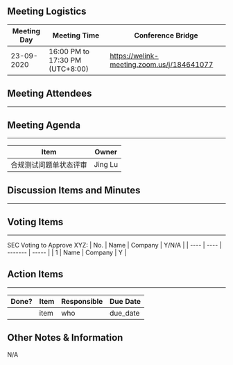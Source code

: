 ## Meeting Logistics

| Meeting Day | Meeting Time                    | Conference Bridge                          |
| ----------- | ------------------------------- | ------------------------------------------ |
| 23-09-2020  | 16:00 PM to 17:30 PM (UTC+8:00) | https://welink-meeting.zoom.us/j/184641077 |

## Meeting Attendees
** **




## Meeting Agenda

** **
| Item                               | Owner  |
| ---------------------------------- | ------ |
| 合规测试问题单状态评审             | Jing Lu |


## Discussion Items and Minutes

** **


## Voting Items

** **
SEC Voting to Approve XYZ:
| No.  | Name | Company | Y/N/A |
| ---- | ---- | ------- | ----- |
| 1    | Name | Company | Y     |

## Action Items
** **
| Done? | Item | Responsible | Due Date |
| ----- | ---- | ----------- | -------- |
|       | item | who         | due_date |

## Other Notes & Information
N/A
